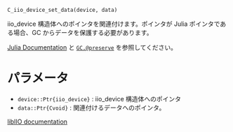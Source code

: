 ```
C_iio_device_set_data(device, data)
```

iio_device 構造体へのポインタを関連付けます。ポインタが Julia ポインタである場合、GC からデータを保護する必要があります。

[Julia Documentation](https://docs.julialang.org/en/v1/manual/calling-c-and-fortran-code/#Garbage-Collection-Safety) と [`GC.@preserve`](https://docs.julialang.org/en/v1/base/base/#Base.GC.@preserve) を参照してください。

# パラメータ

  * `device::Ptr{iio_device}` : iio_device 構造体へのポインタ
  * `data::Ptr{Cvoid}`        : 関連付けるデータへのポインタ。

[libIIO documentation](https://analogdevicesinc.github.io/libiio/master/libiio/group__Device.html#gab566248f50503d8975cf258a1f218275)

